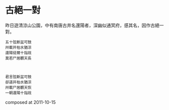 古絕一對
========


昨日遊清涼山公園，中有南唐古井名還陽者，深幽似通冥府，感其名，因作古絕一對。

 

    五十弦斷盆可鼓
    卅載井枯水猶涼
    還陽徒爾十指戕
    莫若尸居觀天長

 

    君言弦斷盆可鼓
    卻道井枯水猶涼
    卅載尸居觀天恢
    一朝還陽十指戕

composed at 2011-10-15